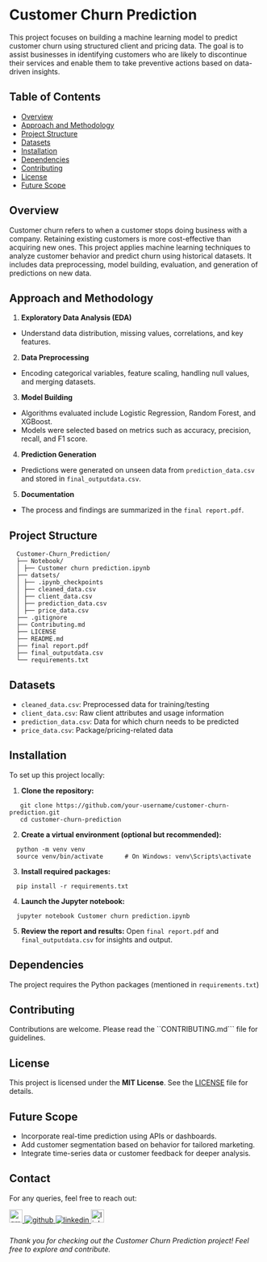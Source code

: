 
# Customer Churn Prediction 

This project focuses on building a machine learning model to predict customer churn using structured client and pricing data. The goal is to assist businesses in identifying customers who are likely to discontinue their services and enable them to take preventive actions based on data-driven insights.

## Table of Contents

- [Overview](#Overview)
- [Approach and Methodology](#Approach-and-Methodology)
- [Project Structure](#project-structure)
- [Datasets](#datasets)
- [Installation](#installation)
- [Dependencies](#Dependencies)
- [Contributing](#contributing)
- [License](#license)
- [Future Scope](#future-scope)


## Overview

Customer churn refers to when a customer stops doing business with a company. Retaining existing customers is more cost-effective than acquiring new ones. This project applies machine learning techniques to analyze customer behavior and predict churn using historical datasets. It includes data preprocessing, model building, evaluation, and generation of predictions on new data.

## Approach and Methodology

1. **Exploratory Data Analysis (EDA)**
  - Understand data distribution, missing values, correlations, and key features.

2. **Data Preprocessing**
  - Encoding categorical variables, feature scaling, handling null values, and merging datasets.

3. **Model Building**
  - Algorithms evaluated include Logistic Regression, Random Forest, and XGBoost.
  - Models were selected based on metrics such as accuracy, precision, recall, and F1 score.

4. **Prediction Generation**
  - Predictions were generated on unseen data from ```prediction_data.csv``` and stored in ```final_outputdata.csv```.

5. **Documentation**
  - The process and findings are summarized in the ```final report.pdf```.

## Project Structure
```
  Customer-Churn_Prediction/
  ├── Notebook/
  │ ├── Customer churn prediction.ipynb 
  ├── datsets/
  │ ├── .ipynb_checkpoints
  │ ├── cleaned_data.csv
  │ ├── client_data.csv
  │ ├── prediction_data.csv
  │ ├── price_data.csv
  ├── .gitignore
  ├── Contributing.md
  ├── LICENSE
  ├── README.md
  ├── final report.pdf     
  ├── final_outputdata.csv  
  └── requirements.txt
```

## Datasets
- `cleaned_data.csv`: Preprocessed data for training/testing
- `client_data.csv`: Raw client attributes and usage information
- `prediction_data.csv`: Data for which churn needs to be predicted
- `price_data.csv`: Package/pricing-related data

## Installation
To set up this project locally:

1. **Clone the repository:**
```
   git clone https://github.com/your-username/customer-churn-prediction.git
   cd customer-churn-prediction
```
2. **Create a virtual environment (optional but recommended):**
```
  python -m venv venv
  source venv/bin/activate      # On Windows: venv\Scripts\activate
```
3. **Install required packages:**
```
  pip install -r requirements.txt
```
4. **Launch the Jupyter notebook:**
```
  jupyter notebook Customer churn prediction.ipynb
```
5. **Review the report and results:**
Open ```final report.pdf``` and ```final_outputdata.csv``` for insights and output.

## Dependencies
The project requires the Python packages (mentioned in `requirements.txt`)

## Contributing
Contributions are welcome. Please read the ``CONTRIBUTING.md``` file for guidelines.

## License
This project is licensed under the **MIT License**. See the [LICENSE](LICENSE) file for details.

## Future Scope
- Incorporate real-time prediction using APIs or dashboards.
- Add customer segmentation based on behavior for tailored marketing.
- Integrate time-series data or customer feedback for deeper analysis.

## Contact
For any queries, feel free to reach out:

<a href="mailto:kruthiktrgowda24@gmail.com" target="_blank">
  <img src="https://img.shields.io/static/v1?message=Gmail&logo=gmail&label=&color=D14836&logoColor=white&labelColor=&style=for-the-badge" height="26" alt="gmail logo"  />
</a>

<a href="https://github.com/KRUTHIKTR" target="_blank">
<img src=https://img.shields.io/badge/github-%2324292e.svg?&style=for-the-badge&logo=github&logoColor=white alt=github style="margin-bottom: 5px;" />
</a>

<a href="https://linkedin.com/in/kruthiktr" target="_blank">
<img src=https://img.shields.io/badge/linkedin-%231E77B5.svg?&style=for-the-badge&logo=linkedin&logoColor=white alt=linkedin style="margin-bottom: 5px;" />
</a>

<a href="https://linktr.ee/kruthik_tr" target="_blank">
  <img src="https://img.shields.io/static/v1?message=Linktree&logo=linktree&label=&color=1de9b6&logoColor=white&labelColor=&style=for-the-badge" height="26" alt="linktree logo"  />
</a>


###### Thank you for checking out the Customer Churn Prediction project! Feel free to explore and contribute.
